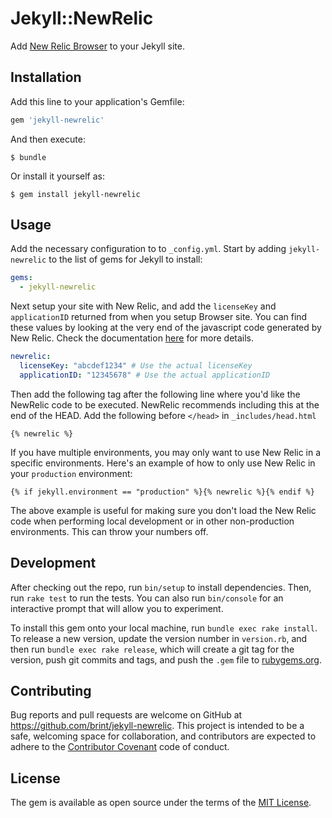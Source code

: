 # Jekyll::NewRelic

Add [New Relic Browser](https://newrelic.com/browser-monitoring) to your Jekyll site.

## Installation

Add this line to your application's Gemfile:

```ruby
gem 'jekyll-newrelic'
```

And then execute:

    $ bundle

Or install it yourself as:

    $ gem install jekyll-newrelic

## Usage

Add the necessary configuration to to `_config.yml`. Start by adding `jekyll-newrelic` to the list of gems for Jekyll to install:

```yaml
gems:
  - jekyll-newrelic
```

Next setup your site with New Relic, and add the `licenseKey` and `applicationID` returned from when you setup Browser site. You can find these values by looking at the very end of the javascript code generated by New Relic. Check the documentation [here](https://docs.newrelic.com/docs/browser/new-relic-browser/installation-configuration/copying-your-browser-monitoring-license-key-app-id) for more details.

```yaml
newrelic:
  licenseKey: "abcdef1234" # Use the actual licenseKey
  applicationID: "12345678" # Use the actual applicationID
```

Then add the following tag after the following line where you'd like the NewRelic code to be executed. NewRelic recommends including this at the end of the HEAD. Add the following before `</head>` in `_includes/head.html`

```liquid
{% newrelic %}
```

If you have multiple environments, you may only want to use New Relic in a specific environments. Here's an example of how to only use New Relic in your `production` environment:

```liquid
{% if jekyll.environment == "production" %}{% newrelic %}{% endif %}
```

The above example is useful for making sure you don't load the New Relic code when performing local development or in other non-production environments. This can throw your numbers off.

## Development

After checking out the repo, run `bin/setup` to install dependencies. Then, run `rake test` to run the tests. You can also run `bin/console` for an interactive prompt that will allow you to experiment.

To install this gem onto your local machine, run `bundle exec rake install`. To release a new version, update the version number in `version.rb`, and then run `bundle exec rake release`, which will create a git tag for the version, push git commits and tags, and push the `.gem` file to [rubygems.org](https://rubygems.org).

## Contributing

Bug reports and pull requests are welcome on GitHub at https://github.com/brint/jekyll-newrelic. This project is intended to be a safe, welcoming space for collaboration, and contributors are expected to adhere to the [Contributor Covenant](http://contributor-covenant.org) code of conduct.

## License

The gem is available as open source under the terms of the [MIT License](http://opensource.org/licenses/MIT).
